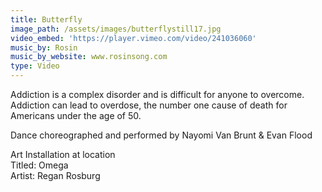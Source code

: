```yaml
---
title: Butterfly
image_path: /assets/images/butterflystill17.jpg
video_embed: 'https://player.vimeo.com/video/241036060'
music_by: Rosin
music_by_website: www.rosinsong.com
type: Video
---
```



Addiction is a complex disorder and is difficult for anyone to overcome. Addiction can lead to overdose, the number one cause of death for Americans under the age of 50.&nbsp;

Dance choreographed and performed by Nayomi Van Brunt & Evan Flood

Art Installation at location<br>Titled: Omega<br>Artist: Regan Rosburg